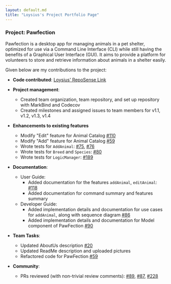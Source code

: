 ```yaml
---
layout: default.md
title: "Loysius's Project Portfolio Page"
---
```


### Project: Pawfection

Pawfection is a desktop app for managing animals in a pet shelter, optimized for use via a Command Line Interface (CLI)
while still having the benefits of a Graphical User Interface (GUI). It aims to provide a platform for volunteers to
store and retrieve information about animals in a shelter easily.

Given below are my contributions to the project:

* **Code contributed**: [Loysius' RepoSense Link](https://nus-cs2103-ay2324s1.github.io/tp-dashboard/?search=blizzeracz&breakdown=true)

* **Project management**:
    * Created team organization, team repository, and set up repository with MarkBind and Codecov
    * Created milestones and assigned issues to team members for v1.1, v1.2, v1.3, v1.4

* **Enhancements to existing features**
    * Modify "Edit" feature for Animal Catalog [#110](https://github.com/AY2324S1-CS2103T-F08-3/tp/pull/110)
    * Modify "Add" feature for Animal Catalog [#59](https://github.com/AY2324S1-CS2103T-F08-3/tp/pull/59)
    * Wrote tests for `AddAnimal`: [#75](https://github.com/AY2324S1-CS2103T-F08-3/tp/pull/75), [#76](https://github.com/AY2324S1-CS2103T-F08-3/tp/pull/76) 
    * Wrote tests for `Breed` and `Species`: [#80](https://github.com/AY2324S1-CS2103T-F08-3/tp/pull/80)
    * Wrote tests for `LogicManager`: [#189](https://github.com/AY2324S1-CS2103T-F08-3/tp/pull/189)

* **Documentation**:
  * User Guide:
    * Added documentation for the features `addAnimal`, `editAnimal`: [#118](https://github.com/AY2324S1-CS2103T-F08-3/tp/pull/118)
    * Added documentation for command summary and features summary
  * Developer Guide:
    * Added implementation details and documentation for use cases for `addAnimal`, along with sequence diagram [#86](https://github.com/AY2324S1-CS2103T-F08-3/tp/pull/86) 
    * Added implementation details and documentation for Model component of PawFection [#90](https://github.com/AY2324S1-CS2103T-F08-3/tp/pull/90)

* **Team Tasks**:
    * Updated AboutUs description [#20](https://github.com/AY2324S1-CS2103T-F08-3/tp/pull/20)
    * Updated ReadMe description and uploaded pictures
    * Refactored code for PawFection [#59](https://github.com/AY2324S1-CS2103T-F08-3/tp/pull/59)

* **Community**:
    * PRs reviewed (with non-trivial review comments): [#89](https://github.com/AY2324S1-CS2103T-F08-3/tp/pull/89), [#87](https://github.com/AY2324S1-CS2103T-F08-3/tp/pull/87), [#228](https://github.com/AY2324S1-CS2103T-F08-3/tp/pull/228)




